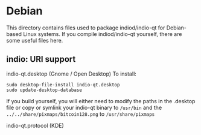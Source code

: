 
Debian
====================
This directory contains files used to package indiod/indio-qt
for Debian-based Linux systems. If you compile indiod/indio-qt yourself, there are some useful files here.

## indio: URI support ##


indio-qt.desktop  (Gnome / Open Desktop)
To install:

	sudo desktop-file-install indio-qt.desktop
	sudo update-desktop-database

If you build yourself, you will either need to modify the paths in
the .desktop file or copy or symlink your indio-qt binary to `/usr/bin`
and the `../../share/pixmaps/bitcoin128.png` to `/usr/share/pixmaps`

indio-qt.protocol (KDE)

